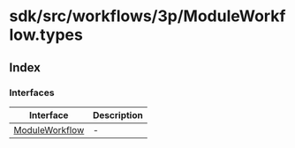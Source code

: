 # sdk/src/workflows/3p/ModuleWorkflow.types

## Index

### Interfaces

| Interface | Description |
| ------ | ------ |
| [ModuleWorkflow](../module-workflow-types/interfaces/module-workflow.md) | - |
